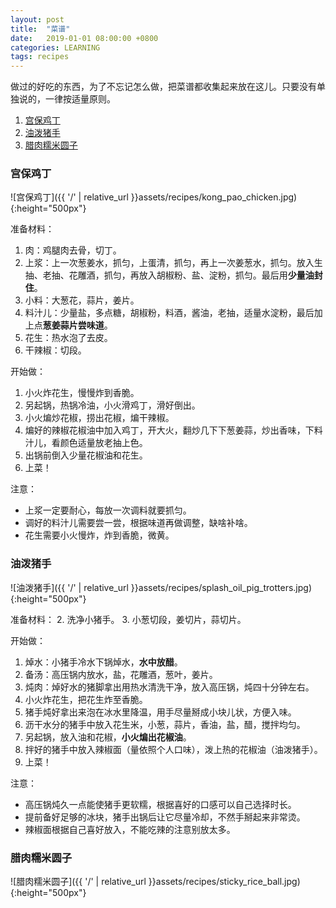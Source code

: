 ```yaml
---
layout: post
title:  "菜谱"
date:   2019-01-01 08:00:00 +0800
categories: LEARNING
tags: recipes
---
```


做过的好吃的东西，为了不忘记怎么做，把菜谱都收集起来放在这儿。只要没有单独说的，一律按适量原则。

1. [宫保鸡丁](#宫保鸡丁)
2. [油泼猪手](#油泼猪手)
3. [腊肉糯米圆子](#腊肉糯米圆子)


### 宫保鸡丁
![宫保鸡丁]({{ '/' | relative_url }}assets/recipes/kong_pao_chicken.jpg){:height="500px"}

准备材料：
1. 肉：鸡腿肉去骨，切丁。
2. 上浆：上一次葱姜水，抓匀，上蛋清，抓匀，再上一次姜葱水，抓匀。放入生抽、老抽、花雕酒，抓匀，再放入胡椒粉、盐、淀粉，抓匀。最后用**少量油封住**。
3. 小料：大葱花，蒜片，姜片。
4. 料汁儿：少量盐，多点糖，胡椒粉，料酒，酱油，老抽，适量水淀粉，最后加上点**葱姜蒜片尝味道**。
5. 花生：热水泡了去皮。
6. 干辣椒：切段。

开始做：
1. 小火炸花生，慢慢炸到香脆。
2. 另起锅，热锅冷油，小火滑鸡丁，滑好倒出。
3. 小火煸炒花椒，捞出花椒，煸干辣椒。
4. 煸好的辣椒花椒油中加入鸡丁，开大火，翻炒几下下葱姜蒜，炒出香味，下料汁儿，看颜色适量放老抽上色。
5. 出锅前倒入少量花椒油和花生。
6. 上菜！

注意：
- 上浆一定要耐心，每放一次调料就要抓匀。
- 调好的料汁儿需要尝一尝，根据味道再做调整，缺啥补啥。
- 花生需要小火慢炸，炸到香脆，微黄。


### 油泼猪手
![油泼猪手]({{ '/' | relative_url }}assets/recipes/splash_oil_pig_trotters.jpg){:height="500px"}

准备材料：
2. 洗净小猪手。
3. 小葱切段，姜切片，蒜切片。

开始做：
1. 焯水：小猪手冷水下锅焯水，**水中放醋**。
2. 备汤：高压锅内放水，盐，花雕酒，葱叶，姜片。
3. 炖肉：焯好水的猪脚拿出用热水清洗干净，放入高压锅，炖四十分钟左右。
4. 小火炸花生，把花生炸至香脆。
5. 猪手炖好拿出来泡在冰水里降温，用手尽量掰成小块儿状，方便入味。
6. 沥干水分的猪手中放入花生米，小葱，蒜片，香油，盐，醋，搅拌均匀。
7. 另起锅，放入油和花椒，**小火煸出花椒油**。
8. 拌好的猪手中放入辣椒面（量依照个人口味），泼上热的花椒油（油泼猪手）。
9. 上菜！

注意：
- 高压锅炖久一点能使猪手更软糯，根据喜好的口感可以自己选择时长。
- 提前备好足够的冰块，猪手出锅后让它尽量冷却，不然手掰起来非常烫。
- 辣椒面根据自己喜好放入，不能吃辣的注意别放太多。


### 腊肉糯米圆子
![腊肉糯米圆子]({{ '/' | relative_url }}assets/recipes/sticky_rice_ball.jpg){:height="500px"}